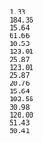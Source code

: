     1.33
    184.36
    15.64
    61.66
    10.53
    123.01
    25.87
    123.01
    25.87
    20.76
    15.64
    102.56
    30.98
    120.00
    51.43
    50.41
